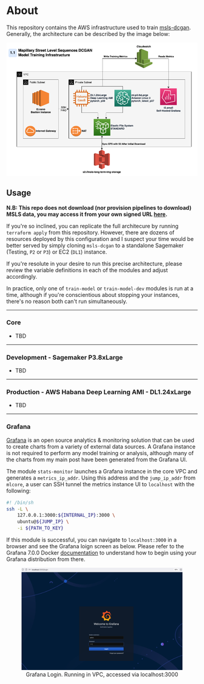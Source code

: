 
# About

This repository contains the AWS infrastructure used to train [msls-dcgan](https://github.com/DMW2151/msls-pytorch-dcgan). Generally, the architecture can be described by the image below:

![msls-gan-architecture](images/arch.png)

## Usage

**N.B: This repo does not download (nor provision pipelines to download) MSLS data, you may access it from your own signed URL [here](https://www.mapillary.com/dataset/places).**


If you're so inclined, you can replicate the full architecure by running `terraform apply` from this repository. However, there are dozens of resources deployed by this configuration and I suspect your time would be better served by simply cloning `msls-dcgan` to a standalone Sagemaker (Testing, `P2` or `P3`) or EC2 (`DL1`) instance.

If you're resolute in your desire to run this precise architecture, please review the variable definitions in each of the modules and adjust accordingly.

In practice, only one of `train-model` or `train-model-dev` modules is run at a time, although if you're conscientious about stopping your instances, there's no reason both can't run simultaneously.

--------

### Core

- TBD

--------

### Development - Sagemaker P3.8xLarge

- TBD

--------

### Production - AWS Habana Deep Learning AMI - DL1.24xLarge

- TBD

--------

### Grafana

[Grafana](https://grafana.com/) is an open source analytics & monitoring solution that can be used to create charts from a variety of external data sources. A Grafana instance is not required to perform any model training or analysis, although many of the charts from my main post have been generated from the Grafana UI.

The module `stats-monitor` launches a Grafana instance in the core VPC and generates a `metrics_ip_addr`. Using this address and the `jump_ip_addr` from `mlcore`, a user can SSH tunnel the metrics instance UI to `localhost` with the following:

```bash
#! /bin/sh
ssh -L \
    127.0.0.1:3000:${INTERNAL_IP}:3000 \
    ubuntu@${JUMP_IP} \
    -i ${PATH_TO_KEY}
```

If this module is successful, you can navigate to `localhost:3000` in a browser and see the Grafana loign screen as below. Please refer to the Grafana 7.0.0 Docker [documentation](https://community.grafana.com/t/data-source-on-startup/8618) to understand how to begin using your Grafana distribution from there.

<center>
     <figure class="image">
        <img alt="Grafana Login" src="./images/grafana.png" width="500" />
        <figcaption>Grafana Login. Running in VPC, accessed via localhost:3000</figcaption>
    </figure>
</center>
